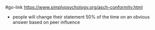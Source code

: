 #go-link https://www.simplypsychology.org/asch-conformity.html
-	people will change their statement 50% of the time on an obvious answer based on peer influence